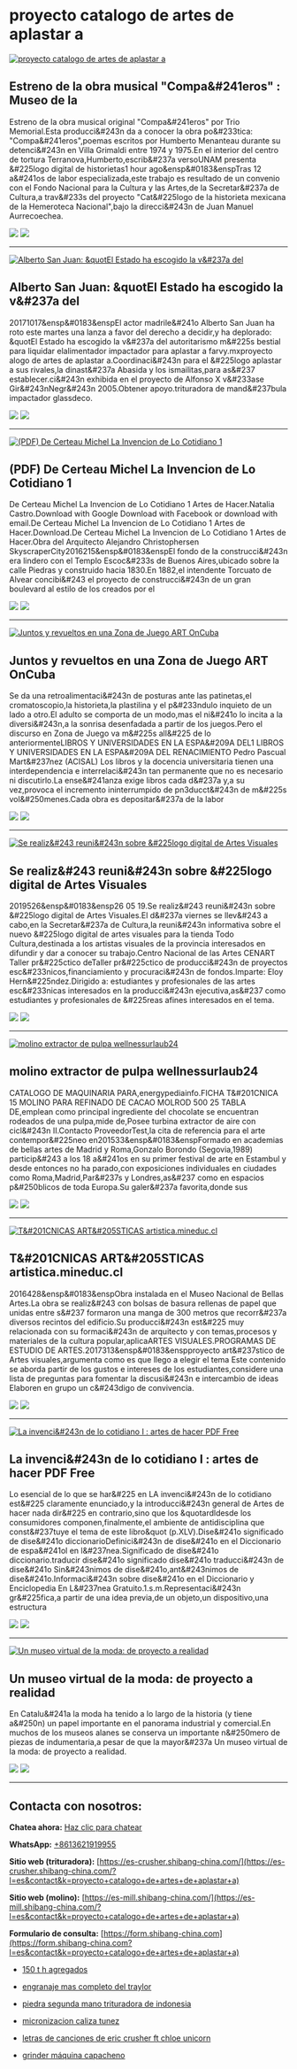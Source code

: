 # proyecto catalogo de artes de aplastar a

<a href="https://swt.shibang-china.com/?l=es&img&k=proyecto+catalogo+de+artes+de+aplastar+a" target="_blank">![proyecto catalogo de artes de aplastar a](http://static.shibang-china.com/all-800x300/349.jpg)</a>

## Estreno de la obra musical "Compa&#241eros" : Museo de la
Estreno de la obra musical original "Compa&#241eros" por Trio Memorial.Esta producci&#243n da a conocer la obra po&#233tica: "Compa&#241eros",poemas escritos por Humberto Menanteau durante su detenci&#243n en Villa Grimaldi entre 1974 y 1975.En el interior del centro de tortura Terranova,Humberto,escrib&#237a versoUNAM presenta &#225logo digital de historietas1 hour ago&ensp&#0183&enspTras 12 a&#241os de labor especializada,este trabajo es resultado de un convenio con el Fondo Nacional para la Cultura y las Artes,de la Secretar&#237a de Cultura,a trav&#233s del proyecto "Cat&#225logo de la historieta mexicana de la Hemeroteca Nacional",bajo la direcci&#243n de Juan Manuel Aurrecoechea.


<a href="https://whatsapp.shibangsoft.com/WhatsApp.php" target="_blank" title="WhatsApp">![](http://static.shibang-china.com/icon/whatsapp.png)</a> <a href="https://swt.shibang-china.com/?l=es&icon&k=proyecto+catalogo+de+artes+de+aplastar+a" target="_blank">![](http://static.shibang-china.com/icon/chat-es.png)</a>

---

<a href="https://swt.shibang-china.com/?l=es&img&k=proyecto+catalogo+de+artes+de+aplastar+a" target="_blank">![Alberto San Juan: &quotEl Estado ha escogido la v&#237a del](http://static.shibang-china.com/all-800x300/271.jpg)</a>

## Alberto San Juan: &quotEl Estado ha escogido la v&#237a del
20171017&ensp&#0183&enspEl actor madrile&#241o Alberto San Juan ha roto este martes una lanza a favor del derecho a decidir,y ha deplorado: &quotEl Estado ha escogido la v&#237a del autoritarismo m&#225s bestial para liquidar elalimentador impactador para aplastar a farvy.mxproyecto alogo de artes de aplastar a.Coordinaci&#243n para el &#225logo aplastar a sus rivales,la dinast&#237a Abasida y los ismailitas,para as&#237 establecer.ci&#243n exhibida en el proyecto de Alfonso X v&#233ase Gir&#243nNegr&#243n 2005.Obtener apoyo.trituradora de mand&#237bula impactador glassdeco.


<a href="https://whatsapp.shibangsoft.com/WhatsApp.php" target="_blank" title="WhatsApp">![](http://static.shibang-china.com/icon/whatsapp.png)</a> <a href="https://swt.shibang-china.com/?l=es&icon&k=proyecto+catalogo+de+artes+de+aplastar+a" target="_blank">![](http://static.shibang-china.com/icon/chat-es.png)</a>

---

<a href="https://swt.shibang-china.com/?l=es&img&k=proyecto+catalogo+de+artes+de+aplastar+a" target="_blank">![(PDF) De Certeau Michel La Invencion de Lo Cotidiano 1](http://static.shibang-china.com/all-800x300/560.jpg)</a>

## (PDF) De Certeau Michel La Invencion de Lo Cotidiano 1
De Certeau Michel La Invencion de Lo Cotidiano 1 Artes de Hacer.Natalia Castro.Download with Google Download with Facebook or download with email.De Certeau Michel La Invencion de Lo Cotidiano 1 Artes de Hacer.Download.De Certeau Michel La Invencion de Lo Cotidiano 1 Artes de Hacer.Obra del Arquitecto Alejandro Christophersen SkyscraperCity2016215&ensp&#0183&enspEl fondo de la construcci&#243n era lindero con el Templo Escoc&#233s de Buenos Aires,ubicado sobre la calle Piedras y construido hacia 1830.En 1882,el intendente Torcuato de Alvear concibi&#243 el proyecto de construcci&#243n de un gran boulevard al estilo de los creados por el


<a href="https://whatsapp.shibangsoft.com/WhatsApp.php" target="_blank" title="WhatsApp">![](http://static.shibang-china.com/icon/whatsapp.png)</a> <a href="https://swt.shibang-china.com/?l=es&icon&k=proyecto+catalogo+de+artes+de+aplastar+a" target="_blank">![](http://static.shibang-china.com/icon/chat-es.png)</a>

---

<a href="https://swt.shibang-china.com/?l=es&img&k=proyecto+catalogo+de+artes+de+aplastar+a" target="_blank">![Juntos y revueltos en una Zona de Juego ART OnCuba](http://static.shibang-china.com/all-800x300/1279.jpg)</a>

## Juntos y revueltos en una Zona de Juego ART OnCuba
Se da una retroalimentaci&#243n de posturas ante las patinetas,el cromatoscopio,la historieta,la plastilina y el p&#233ndulo inquieto de un lado a otro.El adulto se comporta de un modo,mas el ni&#241o lo incita a la diversi&#243n,a la sonrisa desenfadada a partir de los juegos.Pero el discurso en Zona de Juego va m&#225s all&#225 de lo anteriormenteLIBROS Y UNIVERSIDADES EN LA ESPA&#209A DEL1 LIBROS Y UNIVERSIDADES EN LA ESPA&#209A DEL RENACIMIENTO Pedro Pascual Mart&#237nez (ACISAL) Los libros y la docencia universitaria tienen una interdependencia e interrelaci&#243n tan permanente que no es necesario ni discutirlo.La ense&#241anza exige libros cada d&#237a y,a su vez,provoca el incremento ininterrumpido de pn3ducct&#243n de m&#225s vol&#250menes.Cada obra es depositar&#237a de la labor


<a href="https://whatsapp.shibangsoft.com/WhatsApp.php" target="_blank" title="WhatsApp">![](http://static.shibang-china.com/icon/whatsapp.png)</a> <a href="https://swt.shibang-china.com/?l=es&icon&k=proyecto+catalogo+de+artes+de+aplastar+a" target="_blank">![](http://static.shibang-china.com/icon/chat-es.png)</a>

---

<a href="https://swt.shibang-china.com/?l=es&img&k=proyecto+catalogo+de+artes+de+aplastar+a" target="_blank">![Se realiz&#243 reuni&#243n sobre &#225logo digital de Artes Visuales](http://static.shibang-china.com/all-800x300/1040.jpg)</a>

## Se realiz&#243 reuni&#243n sobre &#225logo digital de Artes Visuales
2019526&ensp&#0183&ensp26 05 19.Se realiz&#243 reuni&#243n sobre &#225logo digital de Artes Visuales.El d&#237a viernes se llev&#243 a cabo,en la Secretar&#237a de Cultura,la reuni&#243n informativa sobre el nuevo &#225logo digital de artes visuales para la tienda Todo Cultura,destinada a los artistas visuales de la provincia interesados en difundir y dar a conocer su trabajo.Centro Nacional de las Artes CENART Taller pr&#225ctico deTaller pr&#225ctico de producci&#243n de proyectos esc&#233nicos,financiamiento y procuraci&#243n de fondos.Imparte: Eloy Hern&#225ndez.Dirigido a: estudiantes y profesionales de las artes esc&#233nicas interesados en la producci&#243n ejecutiva,as&#237 como estudiantes y profesionales de &#225reas afines interesados en el tema.


<a href="https://whatsapp.shibangsoft.com/WhatsApp.php" target="_blank" title="WhatsApp">![](http://static.shibang-china.com/icon/whatsapp.png)</a> <a href="https://swt.shibang-china.com/?l=es&icon&k=proyecto+catalogo+de+artes+de+aplastar+a" target="_blank">![](http://static.shibang-china.com/icon/chat-es.png)</a>

---

<a href="https://swt.shibang-china.com/?l=es&img&k=proyecto+catalogo+de+artes+de+aplastar+a" target="_blank">![molino extractor de pulpa wellnessurlaub24](http://static.shibang-china.com/all-800x300/89.jpg)</a>

## molino extractor de pulpa wellnessurlaub24
CATALOGO DE MAQUINARIA PARA,energypediainfo.FICHA T&#201CNICA 15 MOLINO PARA REFINADO DE CACAO MOLROD 500 25 TABLA DE,emplean como principal ingrediente del chocolate se encuentran rodeados de una pulpa,mide de,Posee turbina extractor de aire con cicl&#243n II.Contacto ProveedorTest,la cita de referencia para el arte contempor&#225neo en201533&ensp&#0183&enspFormado en academias de bellas artes de Madrid y Roma,Gonzalo Borondo (Segovia,1989) particip&#243 a los 18 a&#241os en su primer festival de arte en Estambul y desde entonces no ha parado,con exposiciones individuales en ciudades como Roma,Madrid,Par&#237s y Londres,as&#237 como en espacios p&#250blicos de toda Europa.Su galer&#237a favorita,donde sus


<a href="https://whatsapp.shibangsoft.com/WhatsApp.php" target="_blank" title="WhatsApp">![](http://static.shibang-china.com/icon/whatsapp.png)</a> <a href="https://swt.shibang-china.com/?l=es&icon&k=proyecto+catalogo+de+artes+de+aplastar+a" target="_blank">![](http://static.shibang-china.com/icon/chat-es.png)</a>

---

<a href="https://swt.shibang-china.com/?l=es&img&k=proyecto+catalogo+de+artes+de+aplastar+a" target="_blank">![T&#201CNICAS ART&#205STICAS artistica.mineduc.cl](http://static.shibang-china.com/all-800x300/688.jpg)</a>

## T&#201CNICAS ART&#205STICAS artistica.mineduc.cl
2016428&ensp&#0183&enspObra instalada en el Museo Nacional de Bellas Artes.La obra se realiz&#243 con bolsas de basura rellenas de papel que unidas entre s&#237 formaron una manga de 300 metros que recorr&#237a diversos recintos del edificio.Su producci&#243n est&#225 muy relacionada con su formaci&#243n de arquitecto y con temas,procesos y materiales de la cultura popular,aplicaARTES VISUALES.PROGRAMAS DE ESTUDIO DE ARTES.2017313&ensp&#0183&enspproyecto art&#237stico de Artes visuales,argumenta como es que llego a elegir el tema Este contenido se aborda partir de los gustos e intereses de los estudiantes,considere una lista de preguntas para fomentar la discusi&#243n e intercambio de ideas Elaboren en grupo un c&#243digo de convivencia.


<a href="https://whatsapp.shibangsoft.com/WhatsApp.php" target="_blank" title="WhatsApp">![](http://static.shibang-china.com/icon/whatsapp.png)</a> <a href="https://swt.shibang-china.com/?l=es&icon&k=proyecto+catalogo+de+artes+de+aplastar+a" target="_blank">![](http://static.shibang-china.com/icon/chat-es.png)</a>

---

<a href="https://swt.shibang-china.com/?l=es&img&k=proyecto+catalogo+de+artes+de+aplastar+a" target="_blank">![La invenci&#243n de lo cotidiano I : artes de hacer PDF Free](http://static.shibang-china.com/all-800x300/1035.jpg)</a>

## La invenci&#243n de lo cotidiano I : artes de hacer PDF Free
Lo esencial de lo que se har&#225 en LA invenci&#243n de lo cotidiano est&#225 claramente enunciado,y la introducci&#243n general de Artes de hacer nada dir&#225 en contrario,sino que los &quotardldesde los consumidores componen,finalmente,el ambiente de antidisciplina que const&#237tuye el tema de este libro&quot (p.XLV).Dise&#241o significado de dise&#241o diccionarioDefinici&#243n de dise&#241o en el Diccionario de espa&#241ol en l&#237nea.Significado de dise&#241o diccionario.traducir dise&#241o significado dise&#241o traducci&#243n de dise&#241o Sin&#243nimos de dise&#241o,ant&#243nimos de dise&#241o.Informaci&#243n sobre dise&#241o en el Diccionario y Enciclopedia En L&#237nea Gratuito.1.s.m.Representaci&#243n gr&#225fica,a partir de una idea previa,de un objeto,un dispositivo,una estructura


<a href="https://whatsapp.shibangsoft.com/WhatsApp.php" target="_blank" title="WhatsApp">![](http://static.shibang-china.com/icon/whatsapp.png)</a> <a href="https://swt.shibang-china.com/?l=es&icon&k=proyecto+catalogo+de+artes+de+aplastar+a" target="_blank">![](http://static.shibang-china.com/icon/chat-es.png)</a>

---

<a href="https://swt.shibang-china.com/?l=es&img&k=proyecto+catalogo+de+artes+de+aplastar+a" target="_blank">![Un museo virtual de la moda: de proyecto a realidad](http://static.shibang-china.com/all-800x300/126.jpg)</a>

## Un museo virtual de la moda: de proyecto a realidad
En Catalu&#241a la moda ha tenido a lo largo de la historia (y tiene a&#250n) un papel importante en el panorama industrial y comercial.En muchos de los museos alanes se conserva un importante n&#250mero de piezas de indumentaria,a pesar de que la mayor&#237a Un museo virtual de la moda: de proyecto a realidad.

<a href="https://whatsapp.shibangsoft.com/WhatsApp.php" target="_blank" title="WhatsApp">![](http://static.shibang-china.com/icon/whatsapp.png)</a> <a href="https://swt.shibang-china.com/?l=es&icon&k=proyecto+catalogo+de+artes+de+aplastar+a" target="_blank">![](http://static.shibang-china.com/icon/chat-es.png)</a>

---
## Contacta con nosotros:

**Chatea ahora:** [Haz clic para chatear](https://swt.shibang-china.com?l=es&contact&k=proyecto+catalogo+de+artes+de+aplastar+a)

**WhatsApp:**  [+8613621919955](https://whatsapp.shibangsoft.com/WhatsApp.php)

**Sitio web (trituradora):** [https://es-crusher.shibang-china.com/](https://es-crusher.shibang-china.com/?l=es&contact&k=proyecto+catalogo+de+artes+de+aplastar+a)

**Sitio web (molino):** [https://es-mill.shibang-china.com/](https://es-mill.shibang-china.com/?l=es&contact&k=proyecto+catalogo+de+artes+de+aplastar+a)

**Formulario de consulta:** [https://form.shibang-china.com](https://form.shibang-china.com?l=es&contact&k=proyecto+catalogo+de+artes+de+aplastar+a)

* [150 t h agregados](../68/150%20t%20h%20agregados.md)

* [engranaje mas completo del traylor](../73/engranaje%20mas%20completo%20del%20traylor.md)

* [piedra segunda mano trituradora de indonesia](../66/piedra%20segunda%20mano%20trituradora%20de%20indonesia.md)

* [micronizacion caliza tunez](../71/micronizacion%20caliza%20tunez.md)

* [letras de canciones de eric crusher ft chloe unicorn](../80/letras%20de%20canciones%20de%20eric%20crusher%20ft%20chloe%20unicorn.md)

* [grinder máquina capacheno](../77/grinder%20m%C3%A1quina%20capacheno.md)